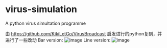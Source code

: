 # virus-simulation
  A python virus simultation programme  
  
由 https://github.com/KikiLetGo/VirusBroadcast 启发进行的python复刻，并进行了一些改动
Bar version:
![image](https://github.com/y1han/virus-simulation/raw/master/images/desc_bar.jpeg)
Line version:
![image](https://github.com/y1han/virus-simulation/raw/master/images/desc_line.jpeg)